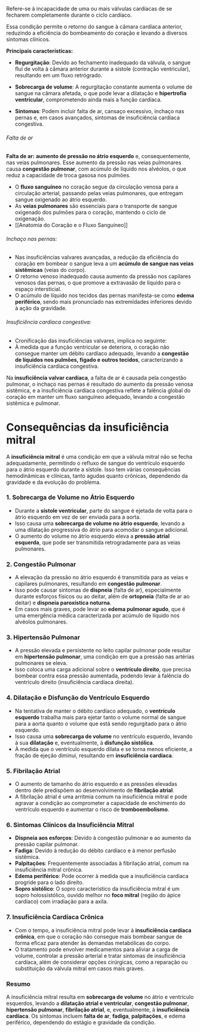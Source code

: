 Refere-se à incapacidade de uma ou mais válvulas cardíacas de se fecharem completamente durante o ciclo cardíaco.  
  
Essa condição permite o retorno do sangue à câmara cardíaca anterior, reduzindo a eficiência do bombeamento do coração e levando a diversos sintomas clínicos.

**Principais características:**

- **Regurgitação**: Devido ao fechamento inadequado da válvula, o sangue flui de volta à câmara anterior durante a sístole (contração ventricular), resultando em um fluxo retrógrado.
    
- **Sobrecarga de volume**: A regurgitação constante aumenta o volume de sangue na câmara afetada, o que pode levar a dilatação e **hipertrofia ventricular**, comprometendo ainda mais a função cardíaca.
    
- **Sintomas**: Podem incluir falta de ar, cansaço excessivo, inchaço nas pernas e, em casos avançados, sintomas de insuficiência cardíaca congestiva.  
    

###### Falta de ar
**Falta de ar:** **aumento de pressão no átrio esquerdo** e, consequentemente, nas veias pulmonares. Esse aumento da pressão nas veias pulmonares causa **congestão pulmonar**, com acúmulo de líquido nos alvéolos, o que reduz a capacidade de troca gasosa nos pulmões. 
- O **fluxo sanguíneo** no coração segue da circulação venosa para a circulação arterial, passando pelas veias pulmonares, que entregam sangue oxigenado ao átrio esquerdo.
- As **veias pulmonares** são essenciais para o transporte de sangue oxigenado dos pulmões para o coração, mantendo o ciclo de oxigenação.
- [[Anatomia do Coração e o Fluxo Sanguíneo]]
###### Inchaço nas pernas:    
- Nas insuficiências valvares avançadas, a redução da eficiência do coração em bombear o sangue leva a um **acúmulo de sangue nas veias sistêmicas** (veias do corpo).
- O retorno venoso inadequado causa aumento da pressão nos capilares venosos das pernas, o que promove a extravasão de líquido para o espaço intersticial.
- O acúmulo de líquido nos tecidos das pernas manifesta-se como **edema periférico**, sendo mais pronunciado nas extremidades inferiores devido à ação da gravidade.
###### Insuficiência cardíaca congestiva:
- Cronificação das insuficiências valvares, implica no seguinte: 
- À medida que a função ventricular se deteriora, o coração não consegue manter um débito cardíaco adequado, levando a **congestão de líquidos nos pulmões, fígado e outros tecidos**, caracterizando a insuficiência cardíaca congestiva.

Na **insuficiência valvar cardíaca**, a falta de ar é causada pela congestão pulmonar, o inchaço nas pernas é resultado do aumento da pressão venosa sistêmica, e a insuficiência cardíaca congestiva reflete a falência global do coração em manter um fluxo sanguíneo adequado, levando a congestão sistêmica e pulmonar.

# Consequências da insuficiência mitral 
A **insuficiência mitral** é uma condição em que a válvula mitral não se fecha adequadamente, permitindo o refluxo de sangue do ventrículo esquerdo para o átrio esquerdo durante a sístole. Isso tem várias consequências hemodinâmicas e clínicas, tanto agudas quanto crônicas, dependendo da gravidade e da evolução do problema.

### 1. **Sobrecarga de Volume no Átrio Esquerdo**
   - Durante a **sístole ventricular**, parte do sangue é ejetada de volta para o átrio esquerdo em vez de ser enviada para a aorta.
   - Isso causa uma **sobrecarga de volume no átrio esquerdo**, levando a uma dilatação progressiva do átrio para acomodar o sangue adicional.
   - O aumento do volume no átrio esquerdo eleva a **pressão atrial esquerda**, que pode ser transmitida retrogradamente para as veias pulmonares.

### 2. **Congestão Pulmonar**
   - A elevação da pressão no átrio esquerdo é transmitida para as veias e capilares pulmonares, resultando em **congestão pulmonar**.
   - Isso pode causar sintomas de **dispneia** (falta de ar), especialmente durante esforços físicos ou ao deitar, além de **ortopneia** (falta de ar ao deitar) e **dispneia paroxística noturna**.
   - Em casos mais graves, pode levar ao **edema pulmonar agudo**, que é uma emergência médica caracterizada por acúmulo de líquido nos alvéolos pulmonares.

### 3. **Hipertensão Pulmonar**
   - A pressão elevada e persistente no leito capilar pulmonar pode resultar em **hipertensão pulmonar**, uma condição em que a pressão nas artérias pulmonares se eleva.
   - Isso coloca uma carga adicional sobre o **ventrículo direito**, que precisa bombear contra essa pressão aumentada, podendo levar à falência do ventrículo direito (insuficiência cardíaca direita).

### 4. **Dilatação e Disfunção do Ventrículo Esquerdo**
   - Na tentativa de manter o débito cardíaco adequado, o **ventrículo esquerdo** trabalha mais para ejetar tanto o volume normal de sangue para a aorta quanto o volume que está sendo regurgitado para o átrio esquerdo.
   - Isso causa uma **sobrecarga de volume** no ventrículo esquerdo, levando à sua **dilatação** e, eventualmente, à **disfunção sistólica**.
   - À medida que o ventrículo esquerdo dilata e se torna menos eficiente, a fração de ejeção diminui, resultando em **insuficiência cardíaca**.

### 5. **Fibrilação Atrial**
   - O aumento de tamanho do átrio esquerdo e as pressões elevadas dentro dele predispõem ao desenvolvimento de **fibrilação atrial**.
   - A fibrilação atrial é uma arritmia comum na insuficiência mitral e pode agravar a condição ao comprometer a capacidade de enchimento do ventrículo esquerdo e aumentar o risco de **tromboembolismo**.

### 6. **Sintomas Clínicos da Insuficiência Mitral**
   - **Dispneia aos esforços**: Devido à congestão pulmonar e ao aumento da pressão capilar pulmonar.
   - **Fadiga**: Devido à redução do débito cardíaco e à menor perfusão sistêmica.
   - **Palpitações**: Frequentemente associadas à fibrilação atrial, comum na insuficiência mitral crônica.
   - **Edema periférico**: Pode ocorrer à medida que a insuficiência cardíaca progride para o lado direito.
   - **Sopro sistólico**: O sopro característico da insuficiência mitral é um sopro holossistólico, ouvido melhor no **foco mitral** (região do ápice cardíaco) com irradiação para a axila.

### 7. **Insuficiência Cardíaca Crônica**
   - Com o tempo, a insuficiência mitral pode levar à **insuficiência cardíaca crônica**, em que o coração não consegue mais bombear sangue de forma eficaz para atender às demandas metabólicas do corpo.
   - O tratamento pode envolver medicamentos para aliviar a carga de volume, controlar a pressão arterial e tratar sintomas de insuficiência cardíaca, além de considerar opções cirúrgicas, como a reparação ou substituição da válvula mitral em casos mais graves.

### Resumo
A insuficiência mitral resulta em **sobrecarga de volume** no átrio e ventrículo esquerdos, levando a **dilatação atrial e ventricular**, **congestão pulmonar**, **hipertensão pulmonar**, **fibrilação atrial**, e, eventualmente, à **insuficiência cardíaca**. Os sintomas incluem **falta de ar**, **fadiga**, **palpitações**, e edema periférico, dependendo do estágio e gravidade da condição.
